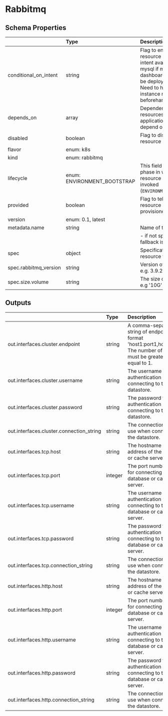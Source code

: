 # Rabbitmq

## Schema Properties

|                       | Type                        | Description                                                                                                                                                                    | Required   |
|:----------------------|:----------------------------|:-------------------------------------------------------------------------------------------------------------------------------------------------------------------------------|:-----------|
| conditional_on_intent | string                      | Flag to enable the resource based on intent availability. eg mysql if mysql dashboard is required to be deployed. Note: Need to have the instance running beforehand to avail. | No         |
| depends_on            | array                       | Dependencies on other resources. e.g. application x may depend on mysql                                                                                                        | No         |
| disabled              | boolean                     | Flag to disable the resource                                                                                                                                                   | No         |
| flavor                | enum: k8s                   |                                                                                                                                                                                | Yes        |
| kind                  | enum: rabbitmq              |                                                                                                                                                                                | Yes        |
| lifecycle             | enum: ENVIRONMENT_BOOTSTRAP | This field describes the phase in which the resource has to be invoked (`ENVIRONMENT_BOOTSTRAP`)                                                                               | No         |
| provided              | boolean                     | Flag to tell if the resource should not be provisioned by facets                                                                                                               | No         |
| version               | enum: 0.1, latest           |                                                                                                                                                                                | Yes        |
| metadata.name         | string                      | Name of the resource                                                                                                                                                           | No         |
|                       |                             |     - if not specified, fallback is the `filename`                                                                                                                             |            |
| spec                  | object                      | Specification as per resource types schema                                                                                                                                     | Yes        |
| spec.rabbitmq_version | string                      | Version of RabbitMQ e.g. 3.9.23                                                                                                                                                | Yes        |
| spec.size.volume      | string                      | The size of the volume. e.g '10G' or '5Gi'                                                                                                                                     | No         |

## Outputs

|                                          | Type    | Description                                                                                                                                | Required   | Referencing                                                        |
|:-----------------------------------------|:--------|:-------------------------------------------------------------------------------------------------------------------------------------------|:-----------|:-------------------------------------------------------------------|
| out.interfaces.cluster.endpoint          | string  | A comma-separated string of endpoints in the format 'host1:port1,host2:port2'. The number of endpoints must be greater than or equal to 1. | No         | ${rabbitmq.RESOURCE_NAME.out.interfaces.cluster.endpoint}          |
| out.interfaces.cluster.username          | string  | The username to use for authentication when connecting to the datastore.                                                                   | No         | ${rabbitmq.RESOURCE_NAME.out.interfaces.cluster.username}          |
| out.interfaces.cluster.password          | string  | The password to use for authentication when connecting to the datastore.                                                                   | No         | ${rabbitmq.RESOURCE_NAME.out.interfaces.cluster.password}          |
| out.interfaces.cluster.connection_string | string  | The connection_string to use when connecting to the datastore.                                                                             | No         | ${rabbitmq.RESOURCE_NAME.out.interfaces.cluster.connection_string} |
| out.interfaces.tcp.host                  | string  | The hostname or IP address of the database or cache server.                                                                                | No         | ${rabbitmq.RESOURCE_NAME.out.interfaces.tcp.host}                  |
| out.interfaces.tcp.port                  | integer | The port number to use for connecting to the database or cache server.                                                                     | No         | ${rabbitmq.RESOURCE_NAME.out.interfaces.tcp.port}                  |
| out.interfaces.tcp.username              | string  | The username to use for authentication when connecting to the database or cache server.                                                    | No         | ${rabbitmq.RESOURCE_NAME.out.interfaces.tcp.username}              |
| out.interfaces.tcp.password              | string  | The password to use for authentication when connecting to the database or cache server.                                                    | No         | ${rabbitmq.RESOURCE_NAME.out.interfaces.tcp.password}              |
| out.interfaces.tcp.connection_string     | string  | The connection_string to use when connecting to the datastore.                                                                             | No         | ${rabbitmq.RESOURCE_NAME.out.interfaces.tcp.connection_string}     |
| out.interfaces.http.host                 | string  | The hostname or IP address of the database or cache server.                                                                                | No         | ${rabbitmq.RESOURCE_NAME.out.interfaces.http.host}                 |
| out.interfaces.http.port                 | integer | The port number to use for connecting to the database or cache server.                                                                     | No         | ${rabbitmq.RESOURCE_NAME.out.interfaces.http.port}                 |
| out.interfaces.http.username             | string  | The username to use for authentication when connecting to the database or cache server.                                                    | No         | ${rabbitmq.RESOURCE_NAME.out.interfaces.http.username}             |
| out.interfaces.http.password             | string  | The password to use for authentication when connecting to the database or cache server.                                                    | No         | ${rabbitmq.RESOURCE_NAME.out.interfaces.http.password}             |
| out.interfaces.http.connection_string    | string  | The connection_string to use when connecting to the datastore.                                                                             | No         | ${rabbitmq.RESOURCE_NAME.out.interfaces.http.connection_string}    |

